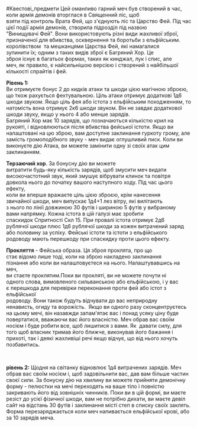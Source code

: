 #Квестові_предмети
Цей оманливо гарний меч був створений в час, коли армія демонів вторглася в Священний ліс, щоб  
взяти під контроль Врата Фей, що з'єднують ліс та Царство Фей. Під час  
цієї події армія демонів, створила підрозділ під назвою  
"Винищувачі Фей". Вони використовують різні види жахливої зброї, призначеної для вбивства, осквернення та боротьби з ельфійським.  
королівством  та мешканцями Царства Фей, які намагалися  
зупинити їх; одним з таких видів зброї є Багряний Хор. Це  
зброя існує в багатьох формах, таких як кинджал, лук і спис, але  
меч, як правило, є найсильнішою версією і створений з найбільшої кількості спрайтів і фей.  
  
**Рівень 1:**  
Ви отримуєте бонус 2 до кидків атаки та шкоди цією магічною зброєю, що ткож рахується фехтувальною. Ціль атаки отримує додаткові 1д6 шкоди звуком. Якщо ціль фея або істота з ельфійським походженням, то натомість вона отримує 2к6 шкоди звуком. Він не завдає додаткової шкоди звуку, якщо у нього 4 або менше зарядів.  
Багряний Хор має 10 зарядів, що позначаються кількістю крил на рукояті, і відновлюються після вбивства фейської істоти. Якщо ви налаштовані на цю зброю, вам доступне заклинання гуркоту грому, але замість громоподібного звуку - меч видає оглушливий писк. Коли ви виконуєте дію Атака, ви можете замінити одну зі своїх атак цим заклинанням.  
  
**Терзаючий хор**. За бонусну дію ви можете  
витратити будь-яку кількість зарядів, щоб змусити меч видати  
високочастотний звук, який змушує вібрувати клинок та повітря  
довкола нього до початку вашого наступного ходу. Під час цього ефекту,  
коли ви вперше вражаєте ціль цією зброєю, крім нанесення  
звичайної шкоди, меч випускає 1д4+1 лез вітру, які вилітають  
з нього по лінії довжиною 30 футів і шириною 5 футів у вибраному  
вами напрямку. Кожна істота в цій галузі має зробити  
спаскидок Спритності Скл 15. При провалі істота отримує 2д6  
рублячої шкоди плюс 1д6 рублячої шкоди за кожен витрачений заряд  
або половину за успіху. Фейські істоти та істоти з ельфійського  
родоводу мають перешкоду при спаскидку проти цього ефекту.  
  
**Прокляття** - Фейська образа. Ця зброя проклята, про що  
стає відомо лише тоді, коли на зброю накладено заклинання  
пізнання або коли ви налаштовуєтеся на нього. Налаштувавшись на меч,  
ви стаєте проклятим.Поки ви прокляті, ви не можете почути ні  
одного слова, вимовленого сильванською або ельфійською, і у вас  
є перешкода для перевірки переконання проти фей або істот з ельфійської  
родоводу. Вони також будуть відчувати до вас неприродну  
ненависть, огиду та ворожість.  Якщо ви одного разу сконцентруєтесь на цьому мечі, він назавжди запам'ятає вас і понад усяку ціну буде повертатися, вважаючи вас його власністю. Меч обрав вас своїм носієм і буде робити все, щоб лишитися з вами. Як  давати силу, для того щоб власник тримав його ближче, виконував його бажання і прихоті, так і деякі жахливіші речі якщо відчує, що від нього хочуть позбавитись.  
  
   
  
**рівень 2:** Щодня на світанку відновлює 1д4 витрачених зарядів. Меч обрав вас своїм носієм і, щоб задовільнити вас, дав вам більше частин своєї сили. За бонусну дію на хвилину ви можете прийняти демонічну форму - пелюстки на мечі переходять на ваше тіло і повністю закривають його від зовнішніх чинників. Поки ви в цій формі, ви маєте резіст до усієї фізичної шкоди, вам не потрібно дихати, ви маєте девіл сайт на відстань 30 футів і заклинання місті степ в списку своїх заклять. Форма перезаряджається коли меч напивається ельфійської крові, або за 10 зарядів меча.